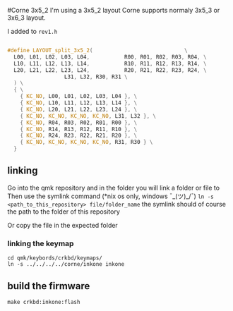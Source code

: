 #Corne 3x5_2
I'm using a 3x5_2 layout
Corne supports normaly 3x5_3 or 3x6_3 layout.

I added to `rev1.h`

```rev1.h

#define LAYOUT_split_3x5_2(                             \
  L00, L01, L02, L03, L04,           R00, R01, R02, R03, R04, \
  L10, L11, L12, L13, L14,           R10, R11, R12, R13, R14, \
  L20, L21, L22, L23, L24,           R20, R21, R22, R23, R24, \
                  L31, L32, R30, R31 \
  ) \
  { \
    { KC_NO, L00, L01, L02, L03, L04 }, \
    { KC_NO, L10, L11, L12, L13, L14 }, \
    { KC_NO, L20, L21, L22, L23, L24 }, \
    { KC_NO, KC_NO, KC_NO, KC_NO, L31, L32 }, \
    { KC_NO, R04, R03, R02, R01, R00 }, \
    { KC_NO, R14, R13, R12, R11, R10 }, \
    { KC_NO, R24, R23, R22, R21, R20 }, \
    { KC_NO, KC_NO, KC_NO, KC_NO, R31, R30 } \
  }
  ```

## linking
Go into the qmk repository and in the folder you will link a folder or file to
Then use the symlink command (*nix os only, windows ¯\_(ツ)_/¯)
`ln -s <path_to_this_repository> file/folder_name`
the symlink should of course the path to the folder of this repository

Or copy the file in the expected folder

### linking the  keymap

```
cd qmk/keybords/crkbd/keymaps/
ln -s ../../../../corne/inkone inkone
```

## build the firmware

`make crkbd:inkone:flash`
